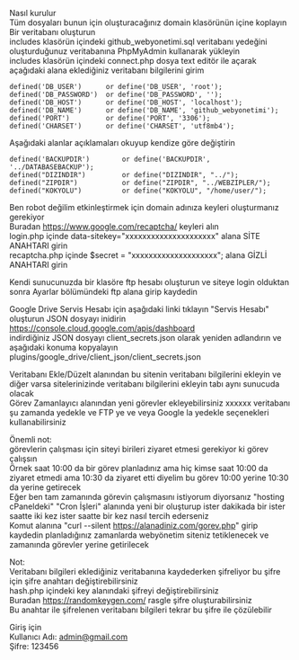 Nasıl kurulur<br />
Tüm dosyaları bunun için oluşturacağınız domain klasörünün içine koplayın<br />
Bir veritabanı oluşturun<br />
includes klasörün içindeki github_webyonetimi.sql veritabanı yedeğini oluşturduğunuz veritabanına PhpMyAdmin kullanarak yükleyin<br />
includes klasörün içindeki connect.php dosya text editör ile açarak açağıdaki alana eklediğiniz veritabanı bilgilerini girim<br />

    defined('DB_USER')      or define('DB_USER', 'root');
    defined('DB_PASSWORD')  or define('DB_PASSWORD', '');
    defined('DB_HOST')      or define('DB_HOST', 'localhost');
    defined('DB_NAME')      or define('DB_NAME', 'github_webyonetimi');
    defined('PORT')         or define('PORT', '3306');
    defined('CHARSET')      or define('CHARSET', 'utf8mb4');

Aşağıdaki alanlar açıklamaları okuyup kendize göre değiştirin

    defined('BACKUPDIR')        or define('BACKUPDIR', '../DATABASEBACKUP');
    defined("DIZINDIR")         or define("DIZINDIR", "../");
    defined("ZIPDIR")           or define("ZIPDIR", "../WEBZIPLER/");
    defined("KOKYOLU")          or define("KOKYOLU", "/home/user/");

Ben robot değilim etkinleştirmek için domain adınıza keyleri oluşturmanız gerekiyor<br />
Buradan https://www.google.com/recaptcha/ keyleri alın<br />
login.php içinde data-sitekey="xxxxxxxxxxxxxxxxxxxxx" alana SİTE ANAHTARI girin<br />
recaptcha.php içinde $secret = "xxxxxxxxxxxxxxxxxxxx"; alana GİZLİ ANAHTARI girin<br />

Kendi sunucunuzda bir klasöre ftp hesabı oluşturun ve siteye login olduktan sonra Ayarlar bölümündeki ftp alana girip kaydedin

Google Drive Servis Hesabı için aşağıdaki linki tıklayın "Servis Hesabı" oluşturun JSON dosyayı inidirin<br />
https://console.cloud.google.com/apis/dashboard<br />
indirdiğiniz JSON dosyayı client_secrets.json olarak yeniden adlandırın ve aşağıdaki konuma kopyalayın<br />
plugins/google_drive/client_json/client_secrets.json<br />

Veritabanı Ekle/Düzelt alanından bu sitenin veritabanı bilgilerini ekleyin ve diğer varsa sitelerinizinde veritabanı bilgilerini ekleyin tabı aynı sunucuda olacak<br />
Görev Zamanlayıcı alanından yeni görevler ekleyebilirsiniz xxxxxx veritabanı şu zamanda yedekle ve FTP ye ve veya Google la yedekle seçenekleri kullanabilirsiniz<br />

Önemli not:<br />
görevlerin çalışması için siteyi birileri ziyaret etmesi gerekiyor ki görev çalışsın<br />
Örnek saat 10:00 da bir görev planladınız ama hiç kimse saat 10:00 da ziyaret etmedi ama 10:30 da ziyaret etti diyelim bu görev 10:00 yerine 10:30 da yerine getirecek<br />
Eğer ben tam zamanında görevin çalışmasını istiyorum diyorsanız "hosting cPaneldeki" "Cron İşleri" alanında yeni bir oluşturup ister dakikada bir ister saatte iki kez ister saatte bir kez nasıl tercih ederseniz<br />
Komut alanına "curl --silent https://alanadiniz.com/gorev.php" girip kaydedin planladığınız zamanlarda webyönetim siteniz tetiklenecek ve zamanında görevler yerine getirilecek<br />

Not:<br />
Veritabanı bilgileri eklediğiniz veritabanına kaydederken şifreliyor bu şifre için şifre anahtarı değiştirebilirsiniz<br />
hash.php içindeki key alanındaki şifreyi değiştirebilirsiniz <br />
Buradan https://randomkeygen.com/ rasgle şifre oluşturabilirsiniz<br />
Bu anahtar ile şifrelenen veritabanı bilgileri tekrar bu şifre ile çözülebilir<br />

Giriş için<br />
Kullanıcı Adı: admin@gmail.com<br />
Şifre: 123456<br />
